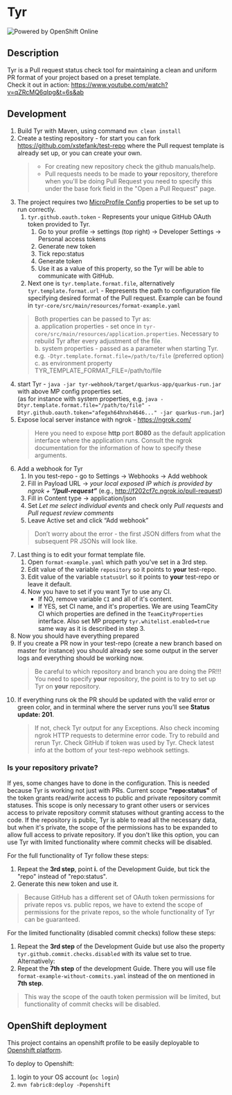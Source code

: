 # Tyr 

![Powered by OpenShift Online](https://www.openshift.com/images/logos/powered_by_openshift.png)

## Description 

Tyr is a Pull request status check tool for maintaining a clean and uniform PR format of your project based on a preset template.\
Check it out in action: https://www.youtube.com/watch?v=qZRcMQ6qIpg&t=6s&ab

## Development

1. Build Tyr with Maven, using command `mvn clean install`
1. Create a testing repository - for start you can fork 
https://github.com/xstefank/test-repo where the Pull request template is already set up, or 
you can create your own.
    > - For creating new repository check the github manuals/help.
    > - Pull requests needs to be made to **your** repository, therefore when you'll be doing Pull Request you need to specify this 
    under the base fork field in the "Open a Pull Request" page.
1. The project requires two [MicroProfile Config](https://github.com/eclipse/microprofile-config/blob/master/spec/src/main/asciidoc/microprofile-config-spec.asciidoc) properties to be set up to run correctly.  
    1. `tyr.github.oauth.token` - Represents your unique GitHub OAuth token provided to Tyr.  
        1. Go to your profile -> settings (top right) -> Developer Settings -> Personal access tokens  
        1. Generate new token
        1. Tick repo:status
        1. Generate token
        1. Use it as a value of this property, so the Tyr will be able to communicate with GitHub.
   2. Next one is `tyr.template.format.file`, alternatively `tyr.template.format.url` - Represents the path to configuration file specifying desired format of the Pull request. Example can be found in `tyr-core/src/main/resources/format-example.yaml`
    > Both properties can be passed to Tyr as:\
        a. application properties - set once in `tyr-core/src/main/resources/application.properties`. Necessary to rebuild Tyr after every adjustment of the file.\
        b. system properties - passed as a parameter when starting Tyr. e.g. `-Dtyr.template.format.file=/path/to/file` (preferred option)\
        c. as environment property TYR_TEMPLATE_FORMAT_FILE=/path/to/file
1. start Tyr - `java -jar tyr-webhook/target/quarkus-app/quarkus-run.jar
   ` with above MP config properties set.\
   (as for instance with system properties, e.g. `java -Dtyr.template.format.file="/path/to/file" -Dtyr.github.oauth.token="afegxh64hnxh4646..." -jar quarkus-run.jar`)
1. Expose local server instance with ngrok - https://ngrok.com/
    > Here you need to expose **http** port **8080** as the default application
    interface where the application runs. Consult the ngrok documentation for the
    information of how to specify these arguments.
1. Add a webhook for Tyr
    1. In you test-repo - go to Settings -> Webhooks -> Add webhook
    1. Fill in Payload URL -> *your local exposed IP which is provided by 
    ngrok + **“/pull-request”*** (e.g., http://f202cf7c.ngrok.io/pull-request)
    1. Fill in Content type -> application/json
    1. Set *Let me select individual events* and check only *Pull requests* 
    and *Pull request review comments*
    1. Leave Active set and click “Add webhook”
    > Don’t worry about the error - the first JSON differs from what the 
    subsequent PR JSONs will look like.
1. Last thing is to edit your format template file.  
    1. Open `format-example.yaml` which path you've set in a 3rd step.
    1. Edit value of the variable `repository` so it points to __your__ test-repo.
    1. Edit value of the variable `statusUrl` so it points to __your__ test-repo or leave it default.
    1. Now you have to set if you want Tyr to use any CI. 
       * If NO, remove variable `CI` and all of it's content.
       * If YES, set CI name, and it's properties. We are using TeamCity CI which properties are defined in the `TeamCityProperties` interface. Also set MP property `tyr.whitelist.enabled=true` same way as it is described in step 3.
1. Now you should have everything prepared
1. If you create a PR now in your test-repo (create a new branch based on master for instance) 
you should already see some output in the server logs and everything should be working now.
    > Be careful to which repository and branch you are doing the PR!!! 
    You need to specify **your** repository, the point is to try to set up Tyr 
    on **your** repository.
1. If everything runs ok the PR should be updated with the valid error or 
green color, and in terminal where the server runs you’ll see
**Status update: 201**. 
   > If not, check Tyr output for any Exceptions. Also check incoming ngrok HTTP requests to determine error code. Try to rebuild and rerun Tyr. Check GitHub if token was used by Tyr. Check latest info at the bottom of your test-repo webhook settings.

### Is your repository private?
If yes, some changes have to done in the configuration. 
This is needed because Tyr is working not just with PRs. 
Current scope **"repo:status"** of the token grants read/write access to public and private repository commit statuses. 
This scope is only necessary to grant other users or services access to private repository commit statuses without granting access to the code. 
If the repository is public, Tyr is able to read all the necessary data, but when it's private, the scope of the permissions has to be expanded to allow full access to private repository.
If you don't like this option, you can use Tyr with limited functionality where commit checks will be disabled.

For the full functionality of Tyr follow these steps:
1. Repeat the **3rd step**, point **i.** of the Development Guide, but tick the "repo" instead of "repo:status".
1. Generate this new token and use it.
> Because GitHub has a different set of OAuth token permissions for private repos vs. public repos, we have to extend the scope of permissions for the private repos, so the whole functionality of Tyr can be guaranteed.

For the limited functionality (disabled commit checks) follow these steps:
1. Repeat the **3rd step** of the Development Guide but use also the property `tyr.github.commit.checks.disabled` with its value set to true.   
Alternatively:
1. Repeat the **7th step** of the development Guide. There you will use file `format-example-without-commits.yaml` instead of the on mentioned in **7th step**.
> This way the scope of the oauth token permission will be limited, but functionality of commit checks will be disabled.

## OpenShift deployment

This project contains an openshift profile to be easily deployable to
[Openshift platform](https://www.openshift.com/). 

To deploy to Openshift:

1. login to your OS account (`oc login`)
1. `mvn fabric8:deploy -Popenshift`
